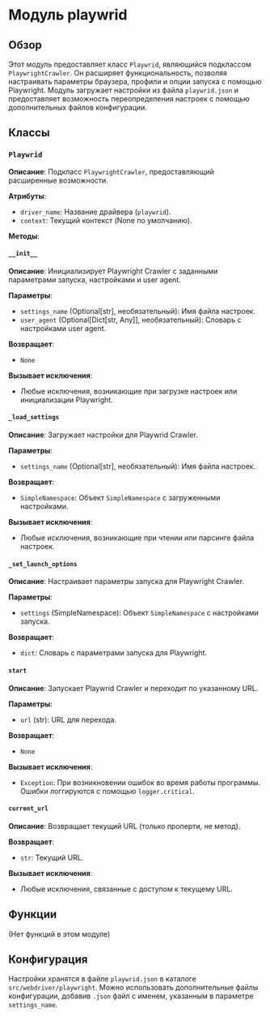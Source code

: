 # Модуль playwrid

## Обзор

Этот модуль предоставляет класс `Playwrid`, являющийся подклассом `PlaywrightCrawler`. Он расширяет функциональность, позволяя настраивать параметры браузера, профили и опции запуска с помощью Playwright.  Модуль загружает настройки из файла `playwrid.json` и предоставляет возможность переопределения настроек с помощью дополнительных файлов конфигурации.

## Классы

### `Playwrid`

**Описание**: Подкласс `PlaywrightCrawler`, предоставляющий расширенные возможности.

**Атрибуты**:

- `driver_name`: Название драйвера (`playwrid`).
- `context`: Текущий контекст (None по умолчанию).

**Методы**:

#### `__init__`

**Описание**: Инициализирует Playwright Crawler с заданными параметрами запуска, настройками и user agent.

**Параметры**:

- `settings_name` (Optional[str], необязательный): Имя файла настроек.
- `user_agent` (Optional[Dict[str, Any]], необязательный): Словарь с настройками user agent.

**Возвращает**:
- `None`

**Вызывает исключения**:
  - Любые исключения, возникающие при загрузке настроек или инициализации Playwright.


#### `_load_settings`

**Описание**: Загружает настройки для Playwrid Crawler.

**Параметры**:

- `settings_name` (Optional[str], необязательный): Имя файла настроек.

**Возвращает**:
- `SimpleNamespace`: Объект `SimpleNamespace` с загруженными настройками.

**Вызывает исключения**:
- Любые исключения, возникающие при чтении или парсинге файла настроек.


#### `_set_launch_options`

**Описание**: Настраивает параметры запуска для Playwright Crawler.

**Параметры**:

- `settings` (SimpleNamespace): Объект `SimpleNamespace` с настройками запуска.

**Возвращает**:
- `dict`: Словарь с параметрами запуска для Playwright.


#### `start`

**Описание**: Запускает Playwrid Crawler и переходит по указанному URL.

**Параметры**:

- `url` (str): URL для перехода.

**Возвращает**:
- `None`

**Вызывает исключения**:
- `Exception`:  При возникновении ошибок во время работы программы.  Ошибки логгируются с помощью `logger.critical`.



#### `current_url`

**Описание**: Возвращает текущий URL (только проперти, не метод).

**Возвращает**:
- `str`: Текущий URL.

**Вызывает исключения**:
-  Любые исключения, связанные с доступом к текущему URL.

## Функции

(Нет функций в этом модуле)

## Конфигурация

Настройки хранятся в файле `playwrid.json` в каталоге `src/webdriver/playwright`.  Можно использовать дополнительные файлы конфигурации, добавив `.json` файл с именем, указанным в параметре `settings_name`.


```